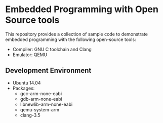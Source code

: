 # Embedded Programming with Open Source tools

This repository provides a collection of sample code to demonstrate embedded programming with the following open-source tools:

- Compiler: GNU C toolchain and Clang
- Emulator: QEMU

## Development Environment

- Ubuntu 14.04
- Packages:
    - gcc-arm-none-eabi
    - gdb-arm-none-eabi
    - libnewlib-arm-none-eabi
    - qemu-system-arm
    - clang-3.5
